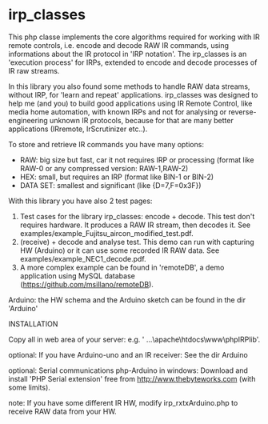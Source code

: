 # irp_classes
This php classe implements the core algorithms required for working with IR remote controls, i.e. encode and decode RAW IR commands, 
using informations about the IR protocol in 'IRP notation'. 
The irp_classes is an 'execution process' for IRPs, extended to encode and decode processes of IR raw streams. 

In this library you also found some methods to handle RAW data streams, without IRP, for 'learn and repeat' applications. 
irp_classes was designed to help me (and you) to build good applications using IR Remote Control, like media home automation,
with known IRPs and not for analysing or reverse-engineering unknown IR protocols, because for that are many better applications
(IRremote, IrScrutinizer etc..). 

To store and retrieve IR commands you have many options:
- RAW: big size but fast, car it not requires IRP or processing (format like RAW-0 or any compressed version: RAW-1,RAW-2)
- HEX: small, but requires an IRP (format like BIN-1 or BIN-2)
- DATA SET: smallest and significant (like {D=7,F=0x3F}) 

With this library you have also 2 test pages:
1. Test cases for the library irp_classes: encode + decode. This test don't requires hardware. It produces a RAW IR stream, then decodes it. See examples/example_Fujitsu_aircon_modified_test.pdf.
2. (receive) + decode and analyse test. This demo can run with capturing HW (Arduino) or it can use some recorded IR RAW data. See examples/example_NEC1_decode.pdf. 
3. A more complex example can be found in 'remoteDB', a demo application using MySQL database (https://github.com/msillano/remoteDB).

Arduino: the HW schema and the Arduino sketch can be found in the dir 'Arduino'

INSTALLATION

Copy all in web area of your server: e.g. ' ...\apache\htdocs\www\phpIRPlib'.

optional:
If you have Arduino-uno and an IR receiver:
See the dir Arduino

optional:
Serial communications php-Arduino in windows:
Download and install 'PHP Serial extension' free from http://www.thebyteworks.com (with some limits).

note:
If you have some different IR HW, modify irp_rxtxArduino.php to receive RAW data from your HW.
